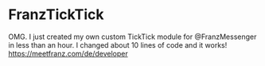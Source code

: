 # FranzTickTick

OMG. I just created my own custom TickTick module for 
@FranzMessenger
 in less than an hour. I changed about 10 lines of code and it works!
https://meetfranz.com/de/developer
